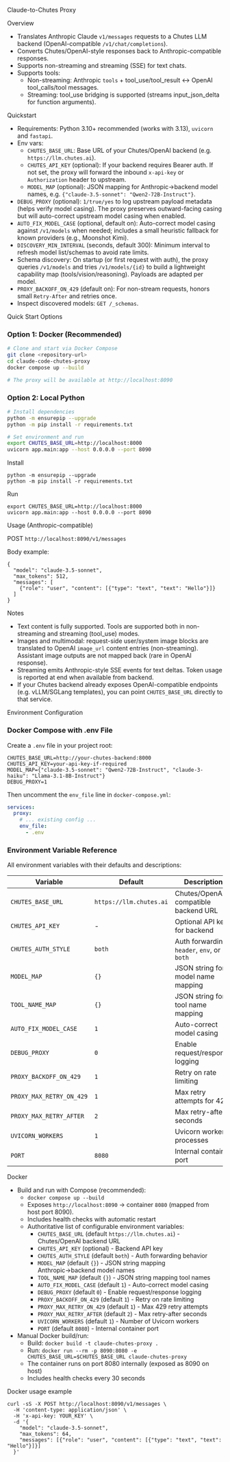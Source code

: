 Claude-to-Chutes Proxy

Overview

- Translates Anthropic Claude `v1/messages` requests to a Chutes LLM backend (OpenAI-compatible `/v1/chat/completions`).
- Converts Chutes/OpenAI-style responses back to Anthropic-compatible responses.
- Supports non-streaming and streaming (SSE) for text chats.
- Supports tools:
  - Non-streaming: Anthropic `tools` + tool_use/tool_result ↔ OpenAI tool_calls/tool messages.
  - Streaming: tool_use bridging is supported (streams input_json_delta for function arguments).

Quickstart

- Requirements: Python 3.10+ recommended (works with 3.13), `uvicorn` and `fastapi`.
- Env vars:
  - `CHUTES_BASE_URL`: Base URL of your Chutes/OpenAI backend (e.g. `https://llm.chutes.ai`).
  - `CHUTES_API_KEY` (optional): If your backend requires Bearer auth. If not set, the proxy will forward the inbound `x-api-key` or `Authorization` header to upstream.
  - `MODEL_MAP` (optional): JSON mapping for Anthropic→backend model names, e.g. `{"claude-3.5-sonnet": "Qwen2-72B-Instruct"}`.
- `DEBUG_PROXY` (optional): `1/true/yes` to log upstream payload metadata (helps verify model casing). The proxy preserves outward-facing casing but will auto-correct upstream model casing when enabled.
- `AUTO_FIX_MODEL_CASE` (optional, default on): Auto-correct model casing against `/v1/models` when needed; includes a small heuristic fallback for known providers (e.g., Moonshot Kimi).
 - `DISCOVERY_MIN_INTERVAL` (seconds, default 300): Minimum interval to refresh model list/schemas to avoid rate limits.
 - Schema discovery: On startup (or first request with auth), the proxy queries `/v1/models` and tries `/v1/models/{id}` to build a lightweight capability map (tools/vision/reasoning). Payloads are adapted per model.
 - `PROXY_BACKOFF_ON_429` (default on): For non-stream requests, honors small `Retry-After` and retries once.
 - Inspect discovered models: `GET /_schemas`.

Quick Start Options

### Option 1: Docker (Recommended)

```bash
# Clone and start via Docker Compose
git clone <repository-url>
cd claude-code-chutes-proxy
docker compose up --build

# The proxy will be available at http://localhost:8090
```

### Option 2: Local Python

```bash
# Install dependencies
python -m ensurepip --upgrade
python -m pip install -r requirements.txt

# Set environment and run
export CHUTES_BASE_URL=http://localhost:8000
uvicorn app.main:app --host 0.0.0.0 --port 8090
```

Install

```
python -m ensurepip --upgrade
python -m pip install -r requirements.txt
```

Run

```
export CHUTES_BASE_URL=http://localhost:8000
uvicorn app.main:app --host 0.0.0.0 --port 8090
```

Usage (Anthropic-compatible)

POST `http://localhost:8090/v1/messages`

Body example:

```
{
  "model": "claude-3.5-sonnet",
  "max_tokens": 512,
  "messages": [
    {"role": "user", "content": [{"type": "text", "text": "Hello"}]}
  ]
}
```

 Notes

- Text content is fully supported. Tools are supported both in non-streaming and streaming (tool_use) modes.
- Images and multimodal: request-side user/system image blocks are translated to OpenAI `image_url` content entries (non-streaming). Assistant image outputs are not mapped back (rare in OpenAI response).
- Streaming emits Anthropic-style SSE events for text deltas. Token usage is reported at end when available from backend.
- If your Chutes backend already exposes OpenAI-compatible endpoints (e.g. vLLM/SGLang templates), you can point `CHUTES_BASE_URL` directly to that service.

Environment Configuration

### Docker Compose with .env File

Create a `.env` file in your project root:

```env
CHUTES_BASE_URL=http://your-chutes-backend:8000
CHUTES_API_KEY=your-api-key-if-required
MODEL_MAP={"claude-3.5-sonnet": "Qwen2-72B-Instruct", "claude-3-haiku": "Llama-3.1-8B-Instruct"}
DEBUG_PROXY=1
```

Then uncomment the `env_file` line in `docker-compose.yml`:

```yaml
services:
  proxy:
    # ... existing config ...
    env_file:
      - .env
```

### Environment Variable Reference

All environment variables with their defaults and descriptions:

| Variable | Default | Description |
|----------|---------|-------------|
| `CHUTES_BASE_URL` | `https://llm.chutes.ai` | Chutes/OpenAI-compatible backend URL |
| `CHUTES_API_KEY` | - | Optional API key for backend |
| `CHUTES_AUTH_STYLE` | `both` | Auth forwarding: `header`, `env`, or `both` |
| `MODEL_MAP` | `{}` | JSON string for model name mapping |
| `TOOL_NAME_MAP` | `{}` | JSON string for tool name mapping |
| `AUTO_FIX_MODEL_CASE` | `1` | Auto-correct model casing |
| `DEBUG_PROXY` | `0` | Enable request/response logging |
| `PROXY_BACKOFF_ON_429` | `1` | Retry on rate limiting |
| `PROXY_MAX_RETRY_ON_429` | `1` | Max retry attempts for 429 |
| `PROXY_MAX_RETRY_AFTER` | `2` | Max retry-after seconds |
| `UVICORN_WORKERS` | `1` | Uvicorn worker processes |
| `PORT` | `8080` | Internal container port |

Docker

- Build and run with Compose (recommended):
  - `docker compose up --build`
  - Exposes `http://localhost:8090` → container `8080` (mapped from host port 8090).
  - Includes health checks with automatic restart
  - Authoritative list of configurable environment variables:
    - `CHUTES_BASE_URL` (default `https://llm.chutes.ai`) - Chutes/OpenAI backend URL
    - `CHUTES_API_KEY` (optional) - Backend API key
    - `CHUTES_AUTH_STYLE` (default `both`) - Auth forwarding behavior
    - `MODEL_MAP` (default `{}`) - JSON string mapping Anthropic→backend model names
    - `TOOL_NAME_MAP` (default `{}`) - JSON string mapping tool names
    - `AUTO_FIX_MODEL_CASE` (default `1`) - Auto-correct model casing
    - `DEBUG_PROXY` (default `0`) - Enable request/response logging
    - `PROXY_BACKOFF_ON_429` (default `1`) - Retry on rate limiting
    - `PROXY_MAX_RETRY_ON_429` (default `1`) - Max 429 retry attempts
    - `PROXY_MAX_RETRY_AFTER` (default `2`) - Max retry-after seconds
    - `UVICORN_WORKERS` (default `1`) - Number of Uvicorn workers
    - `PORT` (default `8080`) - Internal container port
- Manual Docker build/run:
  - Build: `docker build -t claude-chutes-proxy .`
  - Run: `docker run --rm -p 8090:8080 -e CHUTES_BASE_URL=$CHUTES_BASE_URL claude-chutes-proxy`
  - The container runs on port 8080 internally (exposed as 8090 on host)
  - Includes health checks every 30 seconds

Docker usage example

```
curl -sS -X POST http://localhost:8090/v1/messages \
  -H 'content-type: application/json' \
  -H 'x-api-key: YOUR_KEY' \
  -d '{
    "model": "claude-3.5-sonnet",
    "max_tokens": 64,
    "messages": [{"role": "user", "content": [{"type": "text", "text": "Hello"}]}]
  }'
```
